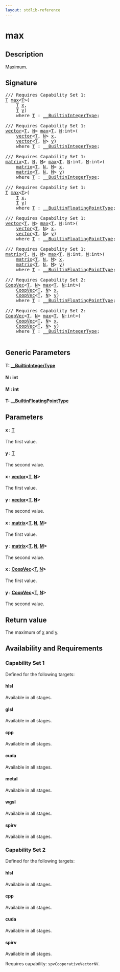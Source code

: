 ```yaml
---
layout: stdlib-reference
---
```


# max

## Description

Maximum.



## Signature 

<pre>
/// Requires Capability Set 1:
<a href="max.html#typeparam-T" class="code_type">T</a> <a href="max.html">max</a>&lt;<a href="max.html#typeparam-T" class="code_type">T</a>&gt;(
    <a href="max.html#typeparam-T" class="code_type">T</a> <a href="max.html#decl-x" class="code_param">x</a>,
    <a href="max.html#typeparam-T" class="code_type">T</a> <a href="max.html#decl-y" class="code_param">y</a>)
    <span class='code_keyword'>where</span> <a href="max.html#typeparam-T" class="code_type">T</a> : <a href="../interfaces/0_builtinintegertype-029g/index.html" class="code_type">__BuiltinIntegerType</a>;

/// Requires Capability Set 1:
<a href="../types/vector/index.html" class="code_type">vector</a>&lt;<a href="max.html#typeparam-T" class="code_type">T</a>, <a href="max.html#decl-N" class="code_var">N</a>&gt; <a href="max.html">max</a>&lt;<a href="max.html#typeparam-T" class="code_type">T</a>, <a href="max.html#decl-N" class="code_var">N</a>:<span class="code_keyword">int</span>&gt;(
    <a href="../types/vector/index.html" class="code_type">vector</a>&lt;<a href="max.html#typeparam-T" class="code_type">T</a>, <a href="max.html#decl-N" class="code_var">N</a>&gt; <a href="max.html#decl-x" class="code_param">x</a>,
    <a href="../types/vector/index.html" class="code_type">vector</a>&lt;<a href="max.html#typeparam-T" class="code_type">T</a>, <a href="max.html#decl-N" class="code_var">N</a>&gt; <a href="max.html#decl-y" class="code_param">y</a>)
    <span class='code_keyword'>where</span> <a href="max.html#typeparam-T" class="code_type">T</a> : <a href="../interfaces/0_builtinintegertype-029g/index.html" class="code_type">__BuiltinIntegerType</a>;

/// Requires Capability Set 1:
<a href="../types/matrix/index.html" class="code_type">matrix</a>&lt;<a href="max.html#typeparam-T" class="code_type">T</a>, <a href="max.html#decl-N" class="code_var">N</a>, <a href="max.html#decl-M" class="code_var">M</a>&gt; <a href="max.html">max</a>&lt;<a href="max.html#typeparam-T" class="code_type">T</a>, <a href="max.html#decl-N" class="code_var">N</a>:<span class="code_keyword">int</span>, <a href="max.html#decl-M" class="code_var">M</a>:<span class="code_keyword">int</span>&gt;(
    <a href="../types/matrix/index.html" class="code_type">matrix</a>&lt;<a href="max.html#typeparam-T" class="code_type">T</a>, <a href="max.html#decl-N" class="code_var">N</a>, <a href="max.html#decl-M" class="code_var">M</a>&gt; <a href="max.html#decl-x" class="code_param">x</a>,
    <a href="../types/matrix/index.html" class="code_type">matrix</a>&lt;<a href="max.html#typeparam-T" class="code_type">T</a>, <a href="max.html#decl-N" class="code_var">N</a>, <a href="max.html#decl-M" class="code_var">M</a>&gt; <a href="max.html#decl-y" class="code_param">y</a>)
    <span class='code_keyword'>where</span> <a href="max.html#typeparam-T" class="code_type">T</a> : <a href="../interfaces/0_builtinintegertype-029g/index.html" class="code_type">__BuiltinIntegerType</a>;

/// Requires Capability Set 1:
<a href="max.html#typeparam-T" class="code_type">T</a> <a href="max.html">max</a>&lt;<a href="max.html#typeparam-T" class="code_type">T</a>&gt;(
    <a href="max.html#typeparam-T" class="code_type">T</a> <a href="max.html#decl-x" class="code_param">x</a>,
    <a href="max.html#typeparam-T" class="code_type">T</a> <a href="max.html#decl-y" class="code_param">y</a>)
    <span class='code_keyword'>where</span> <a href="max.html#typeparam-T" class="code_type">T</a> : <a href="../interfaces/0_builtinfloatingpointtype-029hm/index.html" class="code_type">__BuiltinFloatingPointType</a>;

/// Requires Capability Set 1:
<a href="../types/vector/index.html" class="code_type">vector</a>&lt;<a href="max.html#typeparam-T" class="code_type">T</a>, <a href="max.html#decl-N" class="code_var">N</a>&gt; <a href="max.html">max</a>&lt;<a href="max.html#typeparam-T" class="code_type">T</a>, <a href="max.html#decl-N" class="code_var">N</a>:<span class="code_keyword">int</span>&gt;(
    <a href="../types/vector/index.html" class="code_type">vector</a>&lt;<a href="max.html#typeparam-T" class="code_type">T</a>, <a href="max.html#decl-N" class="code_var">N</a>&gt; <a href="max.html#decl-x" class="code_param">x</a>,
    <a href="../types/vector/index.html" class="code_type">vector</a>&lt;<a href="max.html#typeparam-T" class="code_type">T</a>, <a href="max.html#decl-N" class="code_var">N</a>&gt; <a href="max.html#decl-y" class="code_param">y</a>)
    <span class='code_keyword'>where</span> <a href="max.html#typeparam-T" class="code_type">T</a> : <a href="../interfaces/0_builtinfloatingpointtype-029hm/index.html" class="code_type">__BuiltinFloatingPointType</a>;

/// Requires Capability Set 1:
<a href="../types/matrix/index.html" class="code_type">matrix</a>&lt;<a href="max.html#typeparam-T" class="code_type">T</a>, <a href="max.html#decl-N" class="code_var">N</a>, <a href="max.html#decl-M" class="code_var">M</a>&gt; <a href="max.html">max</a>&lt;<a href="max.html#typeparam-T" class="code_type">T</a>, <a href="max.html#decl-N" class="code_var">N</a>:<span class="code_keyword">int</span>, <a href="max.html#decl-M" class="code_var">M</a>:<span class="code_keyword">int</span>&gt;(
    <a href="../types/matrix/index.html" class="code_type">matrix</a>&lt;<a href="max.html#typeparam-T" class="code_type">T</a>, <a href="max.html#decl-N" class="code_var">N</a>, <a href="max.html#decl-M" class="code_var">M</a>&gt; <a href="max.html#decl-x" class="code_param">x</a>,
    <a href="../types/matrix/index.html" class="code_type">matrix</a>&lt;<a href="max.html#typeparam-T" class="code_type">T</a>, <a href="max.html#decl-N" class="code_var">N</a>, <a href="max.html#decl-M" class="code_var">M</a>&gt; <a href="max.html#decl-y" class="code_param">y</a>)
    <span class='code_keyword'>where</span> <a href="max.html#typeparam-T" class="code_type">T</a> : <a href="../interfaces/0_builtinfloatingpointtype-029hm/index.html" class="code_type">__BuiltinFloatingPointType</a>;

/// Requires Capability Set 2:
<a href="../types/coopvec-04/index.html" class="code_type">CoopVec</a>&lt;<a href="max.html#typeparam-T" class="code_type">T</a>, <a href="max.html#decl-N" class="code_var">N</a>&gt; <a href="max.html">max</a>&lt;<a href="max.html#typeparam-T" class="code_type">T</a>, <a href="max.html#decl-N" class="code_var">N</a>:<span class="code_keyword">int</span>&gt;(
    <a href="../types/coopvec-04/index.html" class="code_type">CoopVec</a>&lt;<a href="max.html#typeparam-T" class="code_type">T</a>, <a href="max.html#decl-N" class="code_var">N</a>&gt; <a href="max.html#decl-x" class="code_param">x</a>,
    <a href="../types/coopvec-04/index.html" class="code_type">CoopVec</a>&lt;<a href="max.html#typeparam-T" class="code_type">T</a>, <a href="max.html#decl-N" class="code_var">N</a>&gt; <a href="max.html#decl-y" class="code_param">y</a>)
    <span class='code_keyword'>where</span> <a href="max.html#typeparam-T" class="code_type">T</a> : <a href="../interfaces/0_builtinfloatingpointtype-029hm/index.html" class="code_type">__BuiltinFloatingPointType</a>;

/// Requires Capability Set 2:
<a href="../types/coopvec-04/index.html" class="code_type">CoopVec</a>&lt;<a href="max.html#typeparam-T" class="code_type">T</a>, <a href="max.html#decl-N" class="code_var">N</a>&gt; <a href="max.html">max</a>&lt;<a href="max.html#typeparam-T" class="code_type">T</a>, <a href="max.html#decl-N" class="code_var">N</a>:<span class="code_keyword">int</span>&gt;(
    <a href="../types/coopvec-04/index.html" class="code_type">CoopVec</a>&lt;<a href="max.html#typeparam-T" class="code_type">T</a>, <a href="max.html#decl-N" class="code_var">N</a>&gt; <a href="max.html#decl-x" class="code_param">x</a>,
    <a href="../types/coopvec-04/index.html" class="code_type">CoopVec</a>&lt;<a href="max.html#typeparam-T" class="code_type">T</a>, <a href="max.html#decl-N" class="code_var">N</a>&gt; <a href="max.html#decl-y" class="code_param">y</a>)
    <span class='code_keyword'>where</span> <a href="max.html#typeparam-T" class="code_type">T</a> : <a href="../interfaces/0_builtinintegertype-029g/index.html" class="code_type">__BuiltinIntegerType</a>;

</pre>

## Generic Parameters

####  <a id="typeparam-T"></a>T: [\_\_BuiltinIntegerType](../interfaces/0_builtinintegertype-029g/index.html)
####  <a id="decl-N"></a>N  : int
####  <a id="decl-M"></a>M  : int
####  <a id="typeparam-T"></a>T: [\_\_BuiltinFloatingPointType](../interfaces/0_builtinfloatingpointtype-029hm/index.html)

## Parameters

####  <a id="decl-x"></a>x  : [T](max.html#typeparam-T)
The first value.

####  <a id="decl-y"></a>y  : [T](max.html#typeparam-T)
The second value.

####  <a id="decl-x"></a>x  : [vector](../types/vector/index.html)\<[T](../types/vector/index.html#typeparam-T), [N](../types/vector/index.html#decl-N)\>
The first value.

####  <a id="decl-y"></a>y  : [vector](../types/vector/index.html)\<[T](../types/vector/index.html#typeparam-T), [N](../types/vector/index.html#decl-N)\>
The second value.

####  <a id="decl-x"></a>x  : [matrix](../types/matrix/index.html)\<[T](../types/matrix/t-0.html), [N](../types/matrix/index.html#decl-N), [M](../types/matrix/index.html#decl-M)\>
The first value.

####  <a id="decl-y"></a>y  : [matrix](../types/matrix/index.html)\<[T](../types/matrix/t-0.html), [N](../types/matrix/index.html#decl-N), [M](../types/matrix/index.html#decl-M)\>
The second value.

####  <a id="decl-x"></a>x  : [CoopVec](../types/coopvec-04/index.html)\<[T](../types/coopvec-04/index.html#typeparam-T), [N](../types/coopvec-04/index.html#decl-N)\>
The first value.

####  <a id="decl-y"></a>y  : [CoopVec](../types/coopvec-04/index.html)\<[T](../types/coopvec-04/index.html#typeparam-T), [N](../types/coopvec-04/index.html#decl-N)\>
The second value.


## Return value
The maximum of <span class='code'><a href="max.html#decl-x" class="code_param">x</a></span> and <span class='code'><a href="max.html#decl-y" class="code_param">y</a></span>.


## Availability and Requirements

### Capability Set 1

Defined for the following targets:

#### hlsl
Available in all stages.

#### glsl
Available in all stages.

#### cpp
Available in all stages.

#### cuda
Available in all stages.

#### metal
Available in all stages.

#### wgsl
Available in all stages.

#### spirv
Available in all stages.


### Capability Set 2

Defined for the following targets:

#### hlsl
Available in all stages.

#### cpp
Available in all stages.

#### cuda
Available in all stages.

#### spirv
Available in all stages.

Requires capability: `spvCooperativeVectorNV`.


